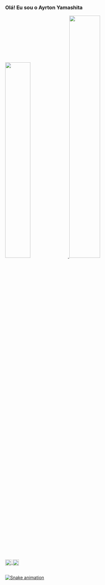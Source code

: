 ### Olá! Eu sou o Ayrton Yamashita
<div>
    <a href="https://github.com/AyrtonYamashita"/>
    <img width="40%" src="https://github-readme-stats.vercel.app/api?username=AyrtonYamashita&show_icons=true&theme=transparent"/>
    <img width="44.5%" src="https://github-readme-stats.vercel.app/api/pin/?username=AyrtonYamashita&repo=caesar-cipher&theme=transparent"/>
 </div>
 <div>
    <img align="center" alt="Ayrton-Py" height="20" width="20" src="https://cdn.jsdelivr.net/gh/devicons/devicon/icons/python/python-plain.svg" />
    <img align="center" alt="Ayrton-Py" height="20" width="20" src="https://cdn.jsdelivr.net/gh/devicons/devicon/icons/javascript/javascript-original.svg" />
 </div>
 
##  

![Snake animation]()
